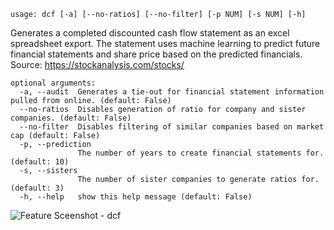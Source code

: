 ```text
usage: dcf [-a] [--no-ratios] [--no-filter] [-p NUM] [-s NUM] [-h]
```

Generates a completed discounted cash flow statement as an excel spreadsheet export. The statement uses machine learning to predict future financial statements and share price based on the predicted financials. Source: https://stockanalysis.com/stocks/

```
optional arguments:
  -a, --audit  Generates a tie-out for financial statement information pulled from online. (default: False)
  --no-ratios  Disables generation of ratio for company and sister companies. (default: False)
  --no-filter  Disables filtering of similar companies based on market cap (default: False)
  -p, --prediction
               The number of years to create financial statements for. (default: 10)
  -s, --sisters
               The number of sister companies to generate ratios for. (default: 3)
  -h, --help   show this help message (default: False)
```
<img size="1400" alt="Feature Sceenshot - dcf" src="https://user-images.githubusercontent.com/85772166/141364660-48ac7da9-129a-452f-baf7-8ced1c2b6031.png">
